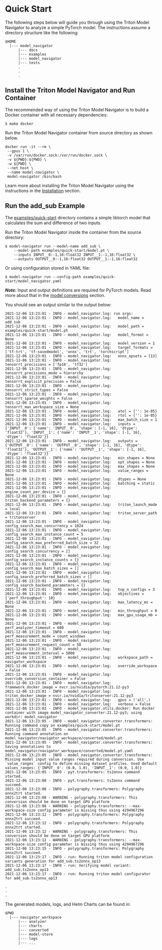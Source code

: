 <!--
Copyright (c) 2021-2022, NVIDIA CORPORATION. All rights reserved.

Licensed under the Apache License, Version 2.0 (the "License");
you may not use this file except in compliance with the License.
You may obtain a copy of the License at

    http://www.apache.org/licenses/LICENSE-2.0

Unless required by applicable law or agreed to in writing, software
distributed under the License is distributed on an "AS IS" BASIS,
WITHOUT WARRANTIES OR CONDITIONS OF ANY KIND, either express or implied.
See the License for the specific language governing permissions and
limitations under the License.
-->
# Quick Start

The following steps below will guide you through using the Triton Model Navigator to analyze a simple PyTorch model.
The instructions assume a directory structure like the following:

```
$HOME
  |--- model_navigator
      |--- docs
      |--- examples
      |--- model_navigator
      |--- tests
      .
      .
      .
```

## Install the Triton Model Navigator and Run Container

The recommended way of using the Triton Model Navigator is to build a Docker container with all necessary dependencies:

```shell
$ make docker
```

Run the Triton Model Navigator container from source directory as shown below.
```shell
docker run -it --rm \
 --gpus 1 \
 -v /var/run/docker.sock:/var/run/docker.sock \
 -v ${PWD}:${PWD} \
 -w ${PWD} \
 --net host \
 --name model-navigator \
 model-navigator /bin/bash
```

Learn more about installing the Triton Model Navigator using the instructions in the [Installation](installation.md)
section.

## Run the add_sub Example

The [examples/quick-start](../examples/quick-start) directory contains a simple libtorch model that calculates the sum and difference of two inputs.

Run the Triton Model Navigator inside the container from the source directory:
```shell
$ model-navigator run --model-name add_sub \
    --model-path examples/quick-start/model.pt \
    --inputs INPUT__0:-1,16:float32 INPUT__1:-1,16:float32 \
    --outputs OUTPUT__0:-1,16:float32 OUTPUT__1:-1,16:float32
```

Or using configuration stored in YAML file:

```shell
$ model-navigator run --config-path examples/quick-start/model_navigator.yaml
```

***Note:*** Input and output definitions are required for PyTorch models. Read more about that in the [model conversions](conversion.md) section.

You should see an output similar to the output below:
```
2021-12-06 13:23:01 - INFO - model_navigator.log: run args:
2021-12-06 13:23:01 - INFO - model_navigator.log: 	model_name = add_sub
2021-12-06 13:23:01 - INFO - model_navigator.log: 	model_path = examples/quick-start/model.pt
2021-12-06 13:23:01 - INFO - model_navigator.log: 	model_format = None
2021-12-06 13:23:01 - INFO - model_navigator.log: 	model_version = 1
2021-12-06 13:23:01 - INFO - model_navigator.log: 	target_formats = ['tf-trt', 'tf-savedmodel', 'onnx', 'trt', 'torchscript']
2021-12-06 13:23:01 - INFO - model_navigator.log: 	onnx_opsets = [13]
2021-12-06 13:23:01 - INFO - model_navigator.log: 	tensorrt_precisions = ['fp16', 'tf32']
2021-12-06 13:23:01 - INFO - model_navigator.log: 	tensorrt_precisions_mode = hierarchy
2021-12-06 13:23:01 - INFO - model_navigator.log: 	tensorrt_explicit_precision = False
2021-12-06 13:23:01 - INFO - model_navigator.log: 	tensorrt_strict_types = False
2021-12-06 13:23:01 - INFO - model_navigator.log: 	tensorrt_sparse_weights = False
2021-12-06 13:23:01 - INFO - model_navigator.log: 	tensorrt_max_workspace_size = None
2021-12-06 13:23:01 - INFO - model_navigator.log: 	atol = {'': 1e-05}
2021-12-06 13:23:01 - INFO - model_navigator.log: 	rtol = {'': 1e-05}
2021-12-06 13:23:01 - INFO - model_navigator.log: 	max_batch_size = 1
2021-12-06 13:23:01 - INFO - model_navigator.log: 	inputs = {'INPUT__0': {'name': 'INPUT__0', 'shape': [-1, 16], 'dtype': 'float32'}, 'INPUT__1': {'name': 'INPUT__1', 'shape': [-1, 16], 'dtype': 'float32'}}
2021-12-06 13:23:01 - INFO - model_navigator.log: 	outputs = {'OUTPUT__0': {'name': 'OUTPUT__0', 'shape': [-1, 16], 'dtype': 'float32'}, 'OUTPUT__1': {'name': 'OUTPUT__1', 'shape': [-1, 16], 'dtype': 'float32'}}
2021-12-06 13:23:01 - INFO - model_navigator.log: 	min_shapes = None
2021-12-06 13:23:01 - INFO - model_navigator.log: 	opt_shapes = None
2021-12-06 13:23:01 - INFO - model_navigator.log: 	max_shapes = None
2021-12-06 13:23:01 - INFO - model_navigator.log: 	value_ranges = None
2021-12-06 13:23:01 - INFO - model_navigator.log: 	dtypes = None
2021-12-06 13:23:01 - INFO - model_navigator.log: 	batching = static
2021-12-06 13:23:01 - INFO - model_navigator.log: 	engine_count_per_device = {}
2021-12-06 13:23:01 - INFO - model_navigator.log: 	triton_backend_parameters = {}
2021-12-06 13:23:01 - INFO - model_navigator.log: 	triton_launch_mode = local
2021-12-06 13:23:01 - INFO - model_navigator.log: 	triton_server_path = tritonserver
2021-12-06 13:23:01 - INFO - model_navigator.log: 	config_search_max_concurrency = 1024
2021-12-06 13:23:01 - INFO - model_navigator.log: 	config_search_max_instance_count = 5
2021-12-06 13:23:01 - INFO - model_navigator.log: 	config_search_max_preferred_batch_size = 32
2021-12-06 13:23:01 - INFO - model_navigator.log: 	config_search_concurrency = []
2021-12-06 13:23:01 - INFO - model_navigator.log: 	config_search_instance_counts = {}
2021-12-06 13:23:01 - INFO - model_navigator.log: 	config_search_max_batch_sizes = []
2021-12-06 13:23:01 - INFO - model_navigator.log: 	config_search_preferred_batch_sizes = []
2021-12-06 13:23:01 - INFO - model_navigator.log: 	config_search_backend_parameters = {}
2021-12-06 13:23:01 - INFO - model_navigator.log: 	top_n_configs = 3
2021-12-06 13:23:01 - INFO - model_navigator.log: 	objectives = {'perf_throughput': 10}
2021-12-06 13:23:01 - INFO - model_navigator.log: 	max_latency_ms = None
2021-12-06 13:23:01 - INFO - model_navigator.log: 	min_throughput = 0
2021-12-06 13:23:01 - INFO - model_navigator.log: 	max_gpu_usage_mb = None
2021-12-06 13:23:01 - INFO - model_navigator.log: 	perf_analyzer_timeout = 600
2021-12-06 13:23:01 - INFO - model_navigator.log: 	perf_measurement_mode = count_windows
2021-12-06 13:23:01 - INFO - model_navigator.log: 	perf_measurement_request_count = 50
2021-12-06 13:23:01 - INFO - model_navigator.log: 	perf_measurement_interval = 5000
2021-12-06 13:23:01 - INFO - model_navigator.log: 	workspace_path = navigator_workspace
2021-12-06 13:23:01 - INFO - model_navigator.log: 	override_workspace = False
2021-12-06 13:23:01 - INFO - model_navigator.log: 	override_conversion_container = False
2021-12-06 13:23:01 - INFO - model_navigator.log: 	framework_docker_image = nvcr.io/nvidia/pytorch:21.12-py3
2021-12-06 13:23:01 - INFO - model_navigator.log: 	triton_docker_image = nvcr.io/nvidia/tritonserver:21.12-py3
2021-12-06 13:23:01 - INFO - model_navigator.log: 	gpus = ('all',)
2021-12-06 13:23:01 - INFO - model_navigator.log: 	verbose = False
2021-12-06 13:23:03 - INFO - model_navigator.utils.docker: Run docker container with image model_navigator_converter:21.12-py3; using workdir: model_navigator
2021-12-06 13:23:05 - INFO - model_navigator.converter.transformers: Running command copy on examples/quick-start/model.pt
2021-12-06 13:23:05 - INFO - model_navigator.converter.transformers: Running command annotation on model_navigator/navigator_workspace/converted/model.pt
2021-12-06 13:23:05 - INFO - model_navigator.converter.transformers: Saving annotations to model_navigator/navigator_workspace/converted/model.pt.yaml
2021-12-06 13:23:05 - INFO - model_navigator.converter.transformers: Missing model input value ranges required during conversion. Use `value_ranges` config to define missing dataset profiles. Used default values_ranges: {'INPUT__0': (0.0, 1.0), 'INPUT__1': (0.0, 1.0)}
2021-12-06 13:23:05 - INFO - pyt.transformers: ts2onnx command started.
2021-12-06 13:23:08 - INFO - pyt.transformers: ts2onnx command succeed.
2021-12-06 13:23:08 - INFO - polygraphy.transformers: Polygraphy onnx2trt started.
2021-12-06 13:23:08 - WARNING - polygraphy.transformers: This conversion should be done on target GPU platform
2021-12-06 13:23:08 - WARNING - polygraphy.transformers: --max-workspace-size config parameter is missing thus using 4294967296
2021-12-06 13:23:12 - INFO - polygraphy.transformers: Polygraphy onnx2trt succeed.
2021-12-06 13:23:12 - INFO - polygraphy.transformers: Polygraphy onnx2trt started.
2021-12-06 13:23:12 - WARNING - polygraphy.transformers: This conversion should be done on target GPU platform
2021-12-06 13:23:12 - WARNING - polygraphy.transformers: --max-workspace-size config parameter is missing thus using 4294967296
2021-12-06 13:23:15 - INFO - polygraphy.transformers: Polygraphy onnx2trt succeed.
2021-12-06 13:23:17 - INFO - run: Running triton model configuration variants generation for add_sub.ts2onnx_op13
2021-12-06 13:23:17 - INFO - run: Verifying model variant: add_sub.ts2onnx_op13
2021-12-06 13:23:17 - INFO - run: Running triton model configurator for add_sub.ts2onnx_op13

.
.
.
```

The generated models, logs, and Helm Charts can be found in:
```
$PWD
  |--- navigator_workspace
      |--- analyzer
      |--- charts
      |--- converted
      |--- model-store
      |--- logs
      |--- ...
```
